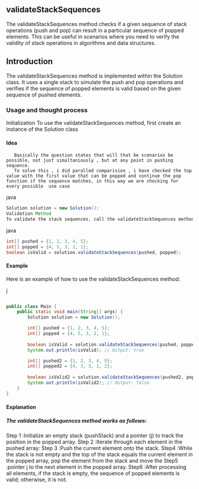## validateStackSequences
The validateStackSequences method checks if a given sequence of stack operations (push and pop) can result in a particular sequence of popped elements. This can be useful in scenarios where you need to verify the validity of stack operations in algorithms and data structures.

## Introduction
The validateStackSequences method is implemented within the Solution class. It uses a single stack to simulate the push and pop operations and verifies if the sequence of popped elements is valid based on the given sequence of pushed elements.

### Usage and thought process
Initialization
To use the validateStackSequences method, first create an instance of the Solution class

#### Idea

       Basically the question states that will that be scenarios be possible, not just simaltaniously , but at any point in pushing sequence.
       To solve this , i did paralled comparision , i have checked the top value with the first value that can be popped and continue the pop function if the sequence matches, in this way we are checking for every possible  use case

 

java

```java
Solution solution = new Solution();
Validation Method
To validate the stack sequences, call the validateStackSequences method with two integer arrays representing the pushed and popped sequences:
```

java

```java
int[] pushed = {1, 2, 3, 4, 5};
int[] popped = {4, 5, 3, 2, 1};
boolean isValid = solution.validateStackSequences(pushed, popped);
```

#### Example
Here is an example of how to use the validateStackSequences method:

j
```java

public class Main {
    public static void main(String[] args) {
        Solution solution = new Solution();

        int[] pushed = {1, 2, 3, 4, 5};
        int[] popped = {4, 5, 3, 2, 1};
        
        boolean isValid = solution.validateStackSequences(pushed, popped);
        System.out.println(isValid); // Output: true

        int[] pushed2 = {1, 2, 3, 4, 5};
        int[] popped2 = {4, 3, 5, 1, 2};
        
        boolean isValid2 = solution.validateStackSequences(pushed2, popped2);
        System.out.println(isValid2); // Output: false
    }
}
```
#### Explanation

##### The validateStackSequences method works as follows:

Step 1 :Initialize an empty stack (pushStack) and a pointer (j) to track the position in the popped array.
Step 2 :Iterate through each element in the pushed array:
Step 3 :Push the current element onto the stack.
Step4  :While the stack is not empty and the top of the stack equals the current element in the popped array, pop the element from the stack and move the Step5  :pointer j to the next element in the popped array.
Step6  :After processing all elements, if the stack is empty, the sequence of popped elements is valid; otherwise, it is not.

